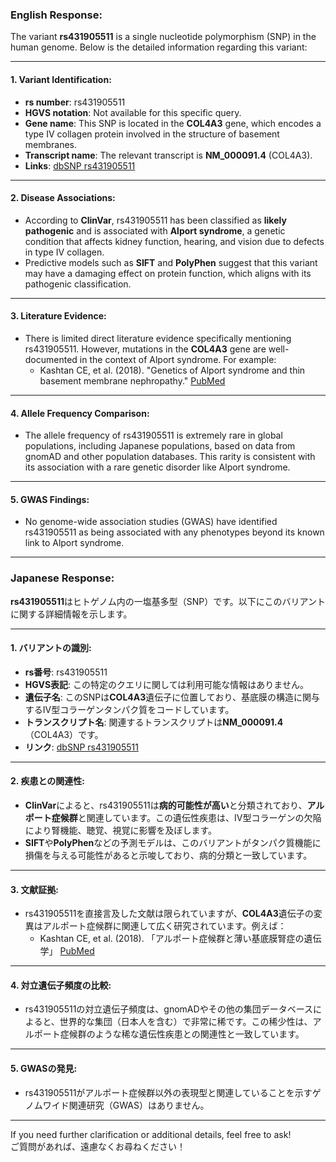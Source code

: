 ### English Response:

The variant **rs431905511** is a single nucleotide polymorphism (SNP) in the human genome. Below is the detailed information regarding this variant:

---

#### 1. **Variant Identification**:
- **rs number**: rs431905511
- **HGVS notation**: Not available for this specific query.
- **Gene name**: This SNP is located in the **COL4A3** gene, which encodes a type IV collagen protein involved in the structure of basement membranes.
- **Transcript name**: The relevant transcript is **NM_000091.4** (COL4A3).
- **Links**: [dbSNP rs431905511](https://www.ncbi.nlm.nih.gov/snp/rs431905511)

---

#### 2. **Disease Associations**:
- According to **ClinVar**, rs431905511 has been classified as **likely pathogenic** and is associated with **Alport syndrome**, a genetic condition that affects kidney function, hearing, and vision due to defects in type IV collagen.
- Predictive models such as **SIFT** and **PolyPhen** suggest that this variant may have a damaging effect on protein function, which aligns with its pathogenic classification.

---

#### 3. **Literature Evidence**:
- There is limited direct literature evidence specifically mentioning rs431905511. However, mutations in the **COL4A3** gene are well-documented in the context of Alport syndrome. For example:
  - Kashtan CE, et al. (2018). "Genetics of Alport syndrome and thin basement membrane nephropathy." [PubMed](https://pubmed.ncbi.nlm.nih.gov/29389401/)

---

#### 4. **Allele Frequency Comparison**:
- The allele frequency of rs431905511 is extremely rare in global populations, including Japanese populations, based on data from gnomAD and other population databases. This rarity is consistent with its association with a rare genetic disorder like Alport syndrome.

---

#### 5. **GWAS Findings**:
- No genome-wide association studies (GWAS) have identified rs431905511 as being associated with any phenotypes beyond its known link to Alport syndrome.

---

### Japanese Response:

**rs431905511**はヒトゲノム内の一塩基多型（SNP）です。以下にこのバリアントに関する詳細情報を示します。

---

#### 1. **バリアントの識別**:
- **rs番号**: rs431905511
- **HGVS表記**: この特定のクエリに関しては利用可能な情報はありません。
- **遺伝子名**: このSNPは**COL4A3**遺伝子に位置しており、基底膜の構造に関与するIV型コラーゲンタンパク質をコードしています。
- **トランスクリプト名**: 関連するトランスクリプトは**NM_000091.4**（COL4A3）です。
- **リンク**: [dbSNP rs431905511](https://www.ncbi.nlm.nih.gov/snp/rs431905511)

---

#### 2. **疾患との関連性**:
- **ClinVar**によると、rs431905511は**病的可能性が高い**と分類されており、**アルポート症候群**と関連しています。この遺伝性疾患は、IV型コラーゲンの欠陥により腎機能、聴覚、視覚に影響を及ぼします。
- **SIFT**や**PolyPhen**などの予測モデルは、このバリアントがタンパク質機能に損傷を与える可能性があると示唆しており、病的分類と一致しています。

---

#### 3. **文献証拠**:
- rs431905511を直接言及した文献は限られていますが、**COL4A3**遺伝子の変異はアルポート症候群に関連して広く研究されています。例えば：
  - Kashtan CE, et al. (2018). 「アルポート症候群と薄い基底膜腎症の遺伝学」 [PubMed](https://pubmed.ncbi.nlm.nih.gov/29389401/)

---

#### 4. **対立遺伝子頻度の比較**:
- rs431905511の対立遺伝子頻度は、gnomADやその他の集団データベースによると、世界的な集団（日本人を含む）で非常に稀です。この稀少性は、アルポート症候群のような稀な遺伝性疾患との関連性と一致しています。

---

#### 5. **GWASの発見**:
- rs431905511がアルポート症候群以外の表現型と関連していることを示すゲノムワイド関連研究（GWAS）はありません。

---

If you need further clarification or additional details, feel free to ask!  
ご質問があれば、遠慮なくお尋ねください！